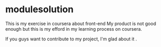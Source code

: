 # modulesolution
This is my exercise in coursera about front-end 
My product is not good enough but this is my efford in my learning process on coursera.




If you guys want to contribute to my project, I'm glad about it .
